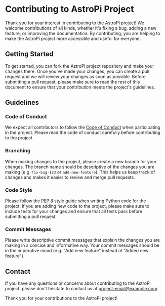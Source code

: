 # Contributing to AstroPi Project

Thank you for your interest in contributing to the AstroPi project! We welcome contributions of all kinds, whether it's fixing a bug, adding a new feature, or improving the documentation. By contributing, you are helping to make the AstroPi project more accessible and useful for everyone.

## Getting Started

To get started, you can fork the AstroPi project repository and make your changes there. Once you've made your changes, you can create a pull request and we will review your changes as soon as possible. Before submitting a pull request, please make sure to read the rest of this document to ensure that your contribution meets the project's guidelines.

## Guidelines

### Code of Conduct

We expect all contributors to follow the [Code of Conduct](CODE_OF_CONDUCT.md) when participating in the project. Please read the code of conduct carefully before contributing to the project.

### Branching

When making changes to the project, please create a new branch for your changes. The branch name should be descriptive of the changes you are making (e.g. `fix-bug-123` or `add-new-feature`). This helps us keep track of changes and makes it easier to review and merge pull requests.

### Code Style

Please follow the [PEP 8](https://www.python.org/dev/peps/pep-0008/) style guide when writing Python code for the project. If you are adding new code to the project, please make sure to include tests for your changes and ensure that all tests pass before submitting a pull request.

### Commit Messages

Please write descriptive commit messages that explain the changes you are making in a concise and informative way. Your commit messages should be in the imperative mood (e.g. "Add new feature" instead of "Added new feature").

## Contact

If you have any questions or concerns about contributing to the AstroPi project, please don't hesitate to contact us at <project-email@example.com>.

Thank you for your contributions to the AstroPi project!

